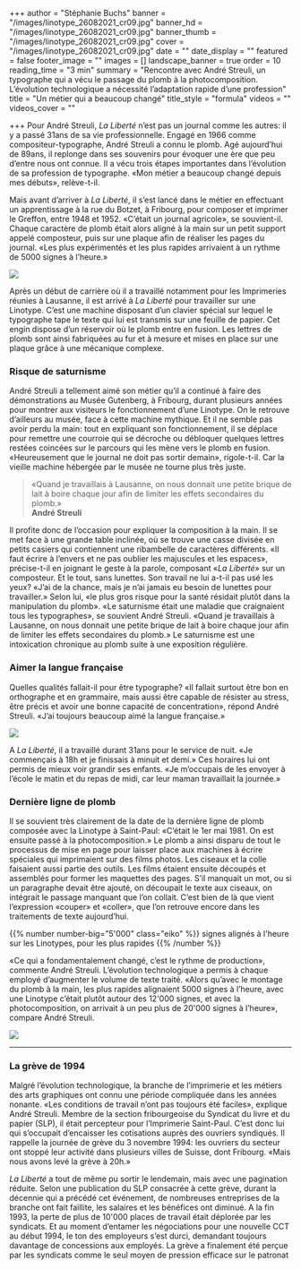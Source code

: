 +++
author = "Stéphanie Buchs"
banner = "/images/linotype_26082021_cr09.jpg"
banner_hd = "/images/linotype_26082021_cr09.jpg"
banner_thumb = "/images/linotype_26082021_cr09.jpg"
cover = "/images/linotype_26082021_cr09.jpg"
date = ""
date_display = ""
featured = false
footer_image = ""
images = []
landscape_banner = true
order = 10
reading_time = "3 min"
summary = "Rencontre avec André Streuli, un typographe qui a vécu le passage du plomb à la photocomposition. L’évolution technologique a nécessité l’adaptation rapide d’une profession"
title = "Un métier qui a beaucoup changé"
title_style = "formula"
videos = ""
videos_cover = ""

+++
Pour André Streuli, _La Liberté_ n’est pas un journal comme les autres: il y a passé 31ans de sa vie professionnelle. Engagé en 1966 comme compositeur-typographe, André Streuli a connu le plomb. Agé aujourd’hui de 89ans, il replonge dans ses souvenirs pour évoquer une ère que peu d’entre nous ont connue. Il a vécu trois étapes importantes dans l’évolution de sa profession de typographe. «Mon métier a beaucoup changé depuis mes débuts», relève-t-il.

Mais avant d’arriver à _La Liberté_, il s’est lancé dans le métier en effectuant un apprentissage à la rue du Botzet, à Fribourg, pour composer et imprimer le Greffon, entre 1948 et 1952. «C’était un journal agricole», se souvient-il. Chaque caractère de plomb était alors aligné à la main sur un petit support appelé composteur, puis sur une plaque afin de réaliser les pages du journal. «Les plus expérimentés et les plus rapides arrivaient à un rythme de 5000 signes à l’heure.»

![](/images/doc09898720210924004513.jpg)

Après un début de carrière où il a travaillé notamment pour les Imprimeries réunies à Lausanne, il est arrivé à _La Liberté_ pour travailler sur une Linotype. C’est une machine disposant d’un clavier spécial sur lequel le typographe tape le texte qui lui est transmis sur une feuille de papier. Cet engin dispose d’un réservoir où le plomb entre en fusion. Les lettres de plomb sont ainsi fabriquées au fur et à mesure et mises en place sur une plaque grâce à une mécanique complexe.

### Risque de saturnisme

André Streuli a tellement aimé son métier qu’il a continué à faire des démonstrations au Musée Gutenberg, à Fribourg, durant plusieurs années pour montrer aux visiteurs le fonctionnement d’une Linotype. On le retrouve d’ailleurs au musée, face à cette machine mythique. Et il ne semble pas avoir perdu la main: tout en expliquant son fonctionnement, il se déplace pour remettre une courroie qui se décroche ou débloquer quelques lettres restées coincées sur le parcours qui les mène vers le plomb en fusion. «Heureusement que le journal ne doit pas sortir demain», rigole-t-il. Car la vieille machine hébergée par le musée ne tourne plus très juste.

> «Quand je travaillais à Lausanne, on nous donnait une petite brique de lait à boire chaque jour afin de limiter les effets secondaires du plomb.»  
> **André Streuli**

Il profite donc de l’occasion pour expliquer la composition à la main. Il se met face à une grande table inclinée, où se trouve une casse divisée en petits casiers qui contiennent une ribambelle de caractères différents. «Il faut écrire à l’envers et ne pas oublier les majuscules et les espaces», précise-t-il en joignant le geste à la parole, composant «_La Liberté_» sur un composteur. Et le tout, sans lunettes. Son travail ne lui a-t-il pas usé les yeux? «J’ai de la chance, mais je n’ai jamais eu besoin de lunettes pour travailler.» Selon lui, «le plus gros risque pour la santé résidait plutôt dans la manipulation du plomb». «Le saturnisme était une maladie que craignaient tous les typographes», se souvient André Streuli. «Quand je travaillais à Lausanne, on nous donnait une petite brique de lait à boire chaque jour afin de limiter les effets secondaires du plomb.» Le saturnisme est une intoxication chronique au plomb suite à une exposition régulière.

### Aimer la langue française

Quelles qualités fallait-il pour être typographe? «Il fallait surtout être bon en orthographe et en grammaire, mais aussi être capable de résister au stress, être précis et avoir une bonne capacité de concentration», répond André Streuli. «J’ai toujours beaucoup aimé la langue française.»

![](/images/formulegraphique1992_vm_02.jpg)

A _La Liberté_, il a travaillé durant 31ans pour le service de nuit. «Je commençais à 18h et je finissais à minuit et demi.» Ces horaires lui ont permis de mieux voir grandir ses enfants. «Je m’occupais de les envoyer à l’école le matin et du repas de midi, car leur maman travaillait la journée.»

### Dernière ligne de plomb

Il se souvient très clairement de la date de la dernière ligne de plomb composée avec la Linotype à Saint-Paul: «C’était le 1er mai 1981. On est ensuite passé à la photocomposition.» Le plomb a ainsi disparu de tout le processus de mise en page pour laisser place aux machines à écrire spéciales qui imprimaient sur des films photos. Les ciseaux et la colle faisaient aussi partie des outils. Les films étaient ensuite découpés et assemblés pour former les maquettes des pages. S’il manquait un mot, ou si un paragraphe devait être ajouté, on découpait le texte aux ciseaux, on intégrait le passage manquant que l’on collait. C’est bien de là que vient l’expression «couper» et «coller», que l’on retrouve encore dans les traitements de texte aujourd’hui.

{{% number number-big="5'000" class="eiko" %}} signes alignés à l'heure sur les Linotypes, pour les plus rapides {{% /number %}}

«Ce qui a fondamentalement changé, c’est le rythme de production», commente André Streuli. L’évolution technologique a permis à chaque employé d’augmenter le volume de texte traité. «Alors qu’avec le montage du plomb à la main, les plus rapides alignaient 5000 signes à l’heure, avec une Linotype c’était plutôt autour des 12'000 signes, et avec la photocomposition, on arrivait à un peu plus de 20'000 signes à l’heure», compare André Streuli.

![](/images/laliberte_170921awi_01.jpg)

***

### La grève de 1994

Malgré l’évolution technologique, la branche de l’imprimerie et les métiers des arts graphiques ont connu une période compliquée dans les années nonante. «Les conditions de travail n’ont pas toujours été faciles», explique André Streuli. Membre de la section fribourgeoise du Syndicat du livre et du papier (SLP), il était percepteur pour l’Imprimerie Saint-Paul. C’est donc lui qui s’occupait d’encaisser les cotisations auprès des ouvriers syndiqués. Il rappelle la journée de grève du 3 novembre 1994: les ouvriers du secteur ont stoppé leur activité dans plusieurs villes de Suisse, dont Fribourg. «Mais nous avons levé la grève à 20h.»

_La Liberté_ a tout de même pu sortir le lendemain, mais avec une pagination réduite. Selon une publication du SLP consacrée à cette grève, durant la décennie qui a précédé cet événement, de nombreuses entreprises de la branche ont fait faillite, les salaires et les bénéfices ont diminué. A la fin 1993, la perte de plus de 10'000 places de travail était déplorée par les syndicats. Et au moment d’entamer les négociations pour une nouvelle CCT au début 1994, le ton des employeurs s’est durci, demandant toujours davantage de concessions aux employés. La grève a finalement été perçue par les syndicats comme le seul moyen de pression efficace sur le patronat